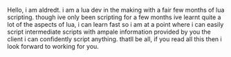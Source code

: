 Hello, i am aldredt. i am a lua dev in the making with a fair few months of lua scripting. 
though ive only been scripting for a few months ive learnt quite a lot of the aspects of lua, 
i can learn fast so i am at a point where i can easily script intermediate scripts with ampale information provided by you the client i can confidently script anything. 
thatll be all, if you read all this then i look forward to working for you.
